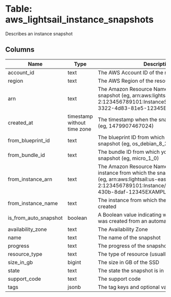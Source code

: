 
# Table: aws_lightsail_instance_snapshots
Describes an instance snapshot
## Columns
| Name        | Type           | Description  |
| ------------- | ------------- | -----  |
|account_id|text|The AWS Account ID of the resource.|
|region|text|The AWS Region of the resource.|
|arn|text|The Amazon Resource Name (ARN) of the snapshot (eg, arn:aws:lightsail:us-east-2:123456789101:InstanceSnapshot/d23b5706-3322-4d83-81e5-12345EXAMPLE)|
|created_at|timestamp without time zone|The timestamp when the snapshot was created (eg, 1479907467024)|
|from_blueprint_id|text|The blueprint ID from which you created the snapshot (eg, os_debian_8_3)|
|from_bundle_id|text|The bundle ID from which you created the snapshot (eg, micro_1_0)|
|from_instance_arn|text|The Amazon Resource Name (ARN) of the instance from which the snapshot was created (eg, arn:aws:lightsail:us-east-2:123456789101:Instance/64b8404c-ccb1-430b-8daf-12345EXAMPLE)|
|from_instance_name|text|The instance from which the snapshot was created|
|is_from_auto_snapshot|boolean|A Boolean value indicating whether the snapshot was created from an automatic snapshot|
|availability_zone|text|The Availability Zone|
|name|text|The name of the snapshot|
|progress|text|The progress of the snapshot|
|resource_type|text|The type of resource (usually InstanceSnapshot)|
|size_in_gb|bigint|The size in GB of the SSD|
|state|text|The state the snapshot is in|
|support_code|text|The support code|
|tags|jsonb|The tag keys and optional values for the resource|
